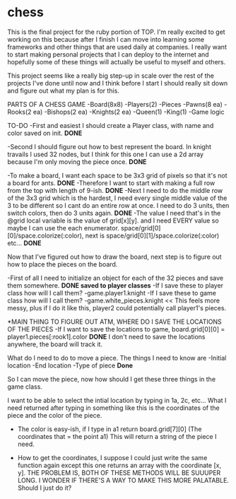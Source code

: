 # chess
This is the final project for the ruby portion of TOP.  I'm really excited to get working on this because after I finish I can move into learning some frameworks and other things that are used daily at companies.  I really want to start making personal projects that I can deploy to the internet and hopefully some of these things will actually be useful to myself and others.  

This project seems like a really big step-up in scale over the rest of the projects I've done until now and I think before I start I should really sit down and figure out what my plan is for this.

PARTS OF A CHESS GAME
-Board(8x8)
-Players(2)
-Pieces 
  -Pawns(8 ea)
  -Rooks(2 ea)
  -Bishops(2 ea)
  -Knights(2 ea)
  -Queen(1)
  -King(1)
-Game logic

TO-DO
-First and easiest I should create a Player class, with name and color saved on init. **DONE**

-Second I should figure out how to best represent the board.  In knight travails I used 32 nodes, but I think for this one I can use a 2d array because I'm only moving the piece once.   **DONE**

-To make a board, I want each space to be 3x3 grid of pixels so that it's not a board for ants.   **DONE**
  -Therefore I want to start with making a full row from the top with length of 9-ish.   **DONE**
  -Next I need to do the middle row of the 3x3 grid which is the hardest, I need every single middle value of the 3 to be different so I cant do an entire row at once.  I need to do 3 units, then switch colors, then do 3 units again.  **DONE**
    -The value I need that's in the @grid local variable is the value of grid[x][y]. and I need EVERY value so maybe I can use the each enumerator.  space/grid[0][0]/space.colorize(:color), next is space/grid[0][1]/space.colorize(:color) etc...  **DONE**

Now that I've figured out how to draw the board, next step is to figure out how to place the pieces on the board.  

-First of all I need to initialize an object for each of the 32 pieces and save them somewhere. **DONE saved to player classes**
  -If I save these to player class how will I call them? 
    -game.player1.knight
  -If I save these to game class how will I call them?
    -game.white_pieces.knight << This feels more messy, plus if I do it like this, player2 could potentially call player1's pieces.

*MAIN THING TO FIGURE OUT ATM, WHERE DO I SAVE THE LOCATIONS OF THE PIECES
-If I want to save the locations to game, board.grid[0][0] = player1.pieces[:rook1].color  **DONE** I don't need to save the locations anywhere, the board will track it.

What do I need to do to move a piece.  The things I need to know are
-Initial location
-End location
-Type of piece
**Done** 

So I can move the piece, now how should I get these three things in the game class.  

I want to be able to select the intial location by typing in 1a, 2c, etc...  What I need returned after typing in something like this is the coordinates of the piece and the color of the piece.  

  -  The color is easy-ish, if I type in a1 return board.grid[7][0] (The coordinates that = the point a1)  This will return a string of the piece I need. 
  
  - How to get the coordinates, I suppose I could just write the same function again except this one returns an array with the coordinate [x, y].
THE PROBLEM IS, BOTH OF THESE METHODS WILL BE SUUUPER LONG. I WONDER IF THERE'S A WAY TO MAKE THIS MORE PALATABLE. Should I just do it?  
